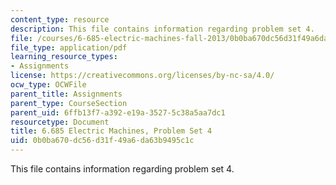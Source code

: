 ```yaml
---
content_type: resource
description: This file contains information regarding problem set 4.
file: /courses/6-685-electric-machines-fall-2013/0b0ba670dc56d31f49a6da63b9495c1c_MIT6_685F13_ps04.pdf
file_type: application/pdf
learning_resource_types:
- Assignments
license: https://creativecommons.org/licenses/by-nc-sa/4.0/
ocw_type: OCWFile
parent_title: Assignments
parent_type: CourseSection
parent_uid: 6ffb13f7-a392-e19a-3527-5c38a5aa7dc1
resourcetype: Document
title: 6.685 Electric Machines, Problem Set 4
uid: 0b0ba670-dc56-d31f-49a6-da63b9495c1c
---
```

This file contains information regarding problem set 4.